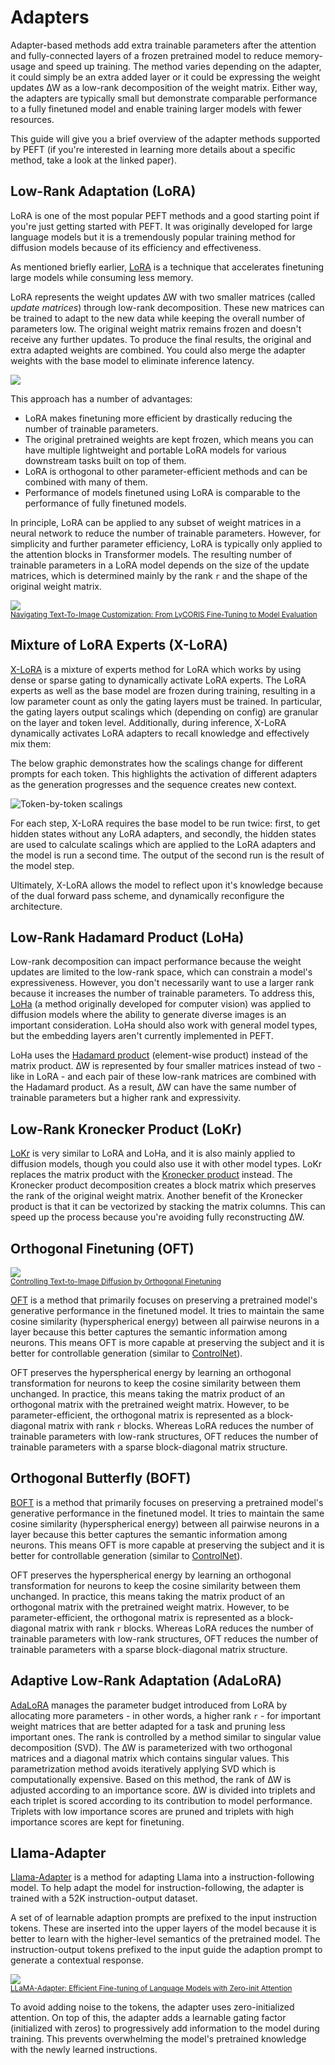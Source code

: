 <!--Copyright 2023 The HuggingFace Team. All rights reserved.

Licensed under the Apache License, Version 2.0 (the "License"); you may not use this file except in compliance with
the License. You may obtain a copy of the License at

http://www.apache.org/licenses/LICENSE-2.0

Unless required by applicable law or agreed to in writing, software distributed under the License is distributed on
an "AS IS" BASIS, WITHOUT WARRANTIES OR CONDITIONS OF ANY KIND, either express or implied. See the License for the
specific language governing permissions and limitations under the License.

⚠️ Note that this file is in Markdown but contain specific syntax for our doc-builder (similar to MDX) that may not be
rendered properly in your Markdown viewer.

-->

# Adapters

Adapter-based methods add extra trainable parameters after the attention and fully-connected layers of a frozen
pretrained model to reduce memory-usage and speed up training. The method varies depending on the adapter, it could
simply be an extra added layer or it could be expressing the weight updates ∆W as a low-rank decomposition of the weight
matrix. Either way, the adapters are typically small but demonstrate comparable performance to a fully finetuned model
and enable training larger models with fewer resources.

This guide will give you a brief overview of the adapter methods supported by PEFT (if you're interested in learning
more details about a specific method, take a look at the linked paper).

## Low-Rank Adaptation (LoRA)

<Tip>

LoRA is one of the most popular PEFT methods and a good starting point if you're just getting started with PEFT. It was
originally developed for large language models but it is a tremendously popular training method for diffusion models
because of its efficiency and effectiveness.

</Tip>

As mentioned briefly earlier, [LoRA](https://hf.co/papers/2106.09685) is a technique that accelerates finetuning large
models while consuming less memory.

LoRA represents the weight updates ∆W with two smaller matrices (called *update matrices*) through low-rank
decomposition. These new matrices can be trained to adapt to the new data while keeping the overall number of parameters
low. The original weight matrix remains frozen and doesn't receive any further updates. To produce the final results,
the original and extra adapted weights are combined. You could also merge the adapter weights with the base model to
eliminate inference latency.

<div class="flex justify-center">
    <img src="https://huggingface.co/datasets/huggingface/documentation-images/resolve/main/peft/lora_animated.gif"/>
</div>

This approach has a number of advantages:

* LoRA makes finetuning more efficient by drastically reducing the number of trainable parameters.
* The original pretrained weights are kept frozen, which means you can have multiple lightweight and portable LoRA
  models for various downstream tasks built on top of them.
* LoRA is orthogonal to other parameter-efficient methods and can be combined with many of them.
* Performance of models finetuned using LoRA is comparable to the performance of fully finetuned models.

In principle, LoRA can be applied to any subset of weight matrices in a neural network to reduce the number of trainable
parameters. However, for simplicity and further parameter efficiency, LoRA is typically only applied to the attention
blocks in Transformer models. The resulting number of trainable parameters in a LoRA model depends on the size of the
update matrices, which is determined mainly by the rank `r` and the shape of the original weight matrix.

<div class="flex justify-center">
    <img src="https://huggingface.co/datasets/huggingface/documentation-images/resolve/main/peft/lora.png"/>
</div>
<small><a href="https://hf.co/papers/2103.10385">Navigating Text-To-Image Customization: From LyCORIS Fine-Tuning to Model Evaluation</a></small>

## Mixture of LoRA Experts (X-LoRA)

[X-LoRA](https://arxiv.org/abs/2402.07148) is a mixture of experts method for LoRA which works by using dense or sparse
gating to dynamically activate LoRA experts. The LoRA experts as well as the base model are frozen during training,
resulting in a low parameter count as only the gating layers must be trained. In particular, the gating layers output
scalings which (depending on config) are granular on the layer and token level. Additionally, during inference, X-LoRA
dynamically activates LoRA adapters to recall knowledge and effectively mix them:

The below graphic demonstrates how the scalings change for different prompts for each token. This highlights the
activation of different adapters as the generation progresses and the sequence creates new context.

![Token-by-token scalings](https://github.com/EricLBuehler/xlora/raw/master/res/token_by_token_scalings.gif)

For each step, X-LoRA requires the base model to be run twice: first, to get hidden states without any LoRA adapters,
and secondly, the hidden states are used to calculate scalings which are applied to the LoRA adapters and the model is
run a second time. The output of the second run is the result of the model step.

Ultimately, X-LoRA allows the model to reflect upon it's knowledge because of the dual forward pass scheme, and
dynamically reconfigure the architecture.

## Low-Rank Hadamard Product (LoHa)

Low-rank decomposition can impact performance because the weight updates are limited to the low-rank space, which can
constrain a model's expressiveness. However, you don't necessarily want to use a larger rank because it increases the
number of trainable parameters. To address this, [LoHa](https://huggingface.co/papers/2108.06098) (a method originally
developed for computer vision) was applied to diffusion models where the ability to generate diverse images is an
important consideration. LoHa should also work with general model types, but the embedding layers aren't currently
implemented in PEFT.

LoHa uses the [Hadamard product](https://en.wikipedia.org/wiki/Hadamard_product_(matrices)) (element-wise product)
instead of the matrix product. ∆W is represented by four smaller matrices instead of two - like in LoRA - and each pair
of these low-rank matrices are combined with the Hadamard product. As a result, ∆W can have the same number of trainable
parameters but a higher rank and expressivity.

## Low-Rank Kronecker Product (LoKr)

[LoKr](https://hf.co/papers/2309.14859) is very similar to LoRA and LoHa, and it is also mainly applied to diffusion
models, though you could also use it with other model types. LoKr replaces the matrix product with
the [Kronecker product](https://en.wikipedia.org/wiki/Kronecker_product) instead. The Kronecker product decomposition
creates a block matrix which preserves the rank of the original weight matrix. Another benefit of the Kronecker product
is that it can be vectorized by stacking the matrix columns. This can speed up the process because you're avoiding fully
reconstructing ∆W.

## Orthogonal Finetuning (OFT)

<div class="flex justify-center">
    <img src="https://huggingface.co/datasets/huggingface/documentation-images/resolve/main/peft/oft.png"/>
</div>
<small><a href="https://hf.co/papers/2306.07280">Controlling Text-to-Image Diffusion by Orthogonal Finetuning</a></small>

[OFT](https://hf.co/papers/2306.07280) is a method that primarily focuses on preserving a pretrained model's generative
performance in the finetuned model. It tries to maintain the same cosine similarity (hyperspherical energy) between all
pairwise neurons in a layer because this better captures the semantic information among neurons. This means OFT is more
capable at preserving the subject and it is better for controllable generation (similar
to [ControlNet](https://huggingface.co/docs/diffusers/using-diffusers/controlnet)).

OFT preserves the hyperspherical energy by learning an orthogonal transformation for neurons to keep the cosine
similarity between them unchanged. In practice, this means taking the matrix product of an orthogonal matrix with the
pretrained weight matrix. However, to be parameter-efficient, the orthogonal matrix is represented as a block-diagonal
matrix with rank `r` blocks. Whereas LoRA reduces the number of trainable parameters with low-rank structures, OFT
reduces the number of trainable parameters with a sparse block-diagonal matrix structure.

## Orthogonal Butterfly (BOFT)

[BOFT](https://hf.co/papers/2311.06243) is a method that primarily focuses on preserving a pretrained model's generative
performance in the finetuned model. It tries to maintain the same cosine similarity (hyperspherical energy) between all
pairwise neurons in a layer because this better captures the semantic information among neurons. This means OFT is more
capable at preserving the subject and it is better for controllable generation (similar
to [ControlNet](https://huggingface.co/docs/diffusers/using-diffusers/controlnet)).

OFT preserves the hyperspherical energy by learning an orthogonal transformation for neurons to keep the cosine
similarity between them unchanged. In practice, this means taking the matrix product of an orthogonal matrix with the
pretrained weight matrix. However, to be parameter-efficient, the orthogonal matrix is represented as a block-diagonal
matrix with rank `r` blocks. Whereas LoRA reduces the number of trainable parameters with low-rank structures, OFT
reduces the number of trainable parameters with a sparse block-diagonal matrix structure.

## Adaptive Low-Rank Adaptation (AdaLoRA)

[AdaLoRA](https://hf.co/papers/2303.10512) manages the parameter budget introduced from LoRA by allocating more
parameters - in other words, a higher rank `r` - for important weight matrices that are better adapted for a task and
pruning less important ones. The rank is controlled by a method similar to singular value decomposition (SVD). The ∆W is
parameterized with two orthogonal matrices and a diagonal matrix which contains singular values. This parametrization
method avoids iteratively applying SVD which is computationally expensive. Based on this method, the rank of ∆W is
adjusted according to an importance score. ∆W is divided into triplets and each triplet is scored according to its
contribution to model performance. Triplets with low importance scores are pruned and triplets with high importance
scores are kept for finetuning.

## Llama-Adapter

[Llama-Adapter](https://hf.co/papers/2303.16199) is a method for adapting Llama into a instruction-following model. To
help adapt the model for instruction-following, the adapter is trained with a 52K instruction-output dataset.

A set of of learnable adaption prompts are prefixed to the input instruction tokens. These are inserted into the upper
layers of the model because it is better to learn with the higher-level semantics of the pretrained model. The
instruction-output tokens prefixed to the input guide the adaption prompt to generate a contextual response.

<div class="flex justify-center">
    <img src="https://huggingface.co/datasets/huggingface/documentation-images/resolve/main/peft/llama-adapter.png"/>
</div>
<small><a href="https://hf.co/papers/2303.16199">LLaMA-Adapter: Efficient Fine-tuning of Language Models with Zero-init Attention</a></small>

To avoid adding noise to the tokens, the adapter uses zero-initialized attention. On top of this, the adapter adds a
learnable gating factor (initialized with zeros) to progressively add information to the model during training. This
prevents overwhelming the model's pretrained knowledge with the newly learned instructions.

